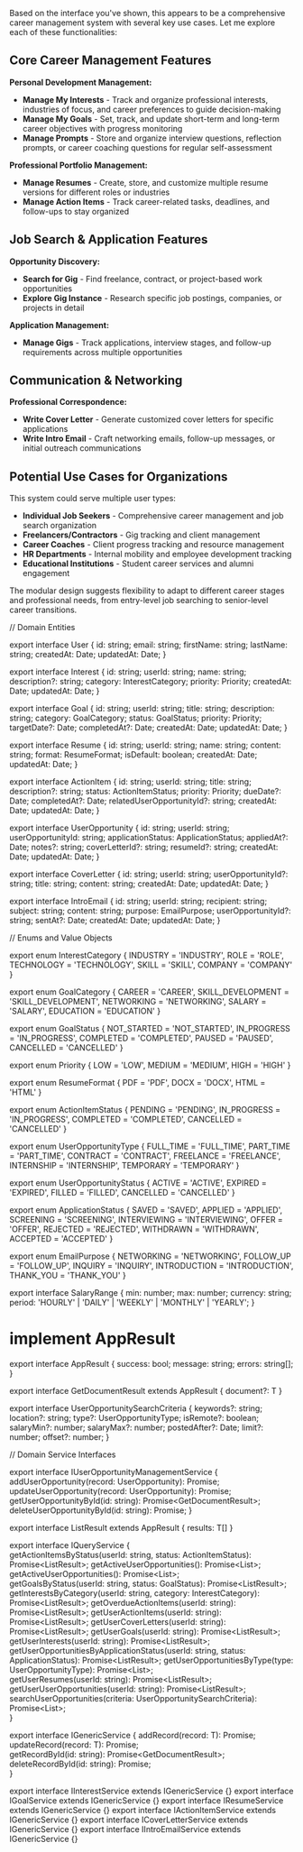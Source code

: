 Based on the interface you've shown, this appears to be a comprehensive career management system with several key use cases. Let me explore each of these functionalities:

## Core Career Management Features

**Personal Development Management:**
- **Manage My Interests** - Track and organize professional interests, industries of focus, and career preferences to guide decision-making
- **Manage My Goals** - Set, track, and update short-term and long-term career objectives with progress monitoring
- **Manage Prompts** - Store and organize interview questions, reflection prompts, or career coaching questions for regular self-assessment

**Professional Portfolio Management:**
- **Manage Resumes** - Create, store, and customize multiple resume versions for different roles or industries
- **Manage Action Items** - Track career-related tasks, deadlines, and follow-ups to stay organized

## Job Search & Application Features

**Opportunity Discovery:**
- **Search for Gig** - Find freelance, contract, or project-based work opportunities
- **Explore Gig Instance** - Research specific job postings, companies, or projects in detail

**Application Management:**
- **Manage Gigs** - Track applications, interview stages, and follow-up requirements across multiple opportunities

## Communication & Networking

**Professional Correspondence:**
- **Write Cover Letter** - Generate customized cover letters for specific applications
- **Write Intro Email** - Craft networking emails, follow-up messages, or initial outreach communications

## Potential Use Cases for Organizations

This system could serve multiple user types:

- **Individual Job Seekers** - Comprehensive career management and job search organization
- **Freelancers/Contractors** - Gig tracking and client management
- **Career Coaches** - Client progress tracking and resource management
- **HR Departments** - Internal mobility and employee development tracking
- **Educational Institutions** - Student career services and alumni engagement

The modular design suggests flexibility to adapt to different career stages and professional needs, from entry-level job searching to senior-level career transitions.


// Domain Entities

export interface User {
  id: string;
  email: string;
  firstName: string;
  lastName: string;
  createdAt: Date;
  updatedAt: Date;
}

export interface Interest {
  id: string;
  userId: string;
  name: string;
  description?: string;
  category: InterestCategory;
  priority: Priority;
  createdAt: Date;
  updatedAt: Date;
}

export interface Goal {
  id: string;
  userId: string;
  title: string;
  description: string;
  category: GoalCategory;
  status: GoalStatus;
  priority: Priority;
  targetDate?: Date;
  completedAt?: Date;
  createdAt: Date;
  updatedAt: Date;
}

export interface Resume {
  id: string;
  userId: string;
  name: string;
  content: string;
  format: ResumeFormat;
  isDefault: boolean;
  createdAt: Date;
  updatedAt: Date;
}

export interface ActionItem {
  id: string;
  userId: string;
  title: string;
  description?: string;
  status: ActionItemStatus;
  priority: Priority;
  dueDate?: Date;
  completedAt?: Date;
  relatedUserOpportunityId?: string;
  createdAt: Date;
  updatedAt: Date;
}

export interface UserOpportunity {
  id: string;
  userId: string;
  userOpportunityId: string;
  applicationStatus: ApplicationStatus;
  appliedAt?: Date;
  notes?: string;
  coverLetterId?: string;
  resumeId?: string;
  createdAt: Date;
  updatedAt: Date;
}

export interface CoverLetter {
  id: string;
  userId: string;
  userOpportunityId?: string;
  title: string;
  content: string;
  createdAt: Date;
  updatedAt: Date;
}

export interface IntroEmail {
  id: string;
  userId: string;
  recipient: string;
  subject: string;
  content: string;
  purpose: EmailPurpose;
  userOpportunityId?: string;
  sentAt?: Date;
  createdAt: Date;
  updatedAt: Date;
}

// Enums and Value Objects

export enum InterestCategory {
  INDUSTRY = 'INDUSTRY',
  ROLE = 'ROLE',
  TECHNOLOGY = 'TECHNOLOGY',
  SKILL = 'SKILL',
  COMPANY = 'COMPANY'
}

export enum GoalCategory {
  CAREER = 'CAREER',
  SKILL_DEVELOPMENT = 'SKILL_DEVELOPMENT',
  NETWORKING = 'NETWORKING',
  SALARY = 'SALARY',
  EDUCATION = 'EDUCATION'
}

export enum GoalStatus {
  NOT_STARTED = 'NOT_STARTED',
  IN_PROGRESS = 'IN_PROGRESS',
  COMPLETED = 'COMPLETED',
  PAUSED = 'PAUSED',
  CANCELLED = 'CANCELLED'
}

export enum Priority {
  LOW = 'LOW',
  MEDIUM = 'MEDIUM',
  HIGH = 'HIGH'
}

export enum ResumeFormat {
  PDF = 'PDF',
  DOCX = 'DOCX',
  HTML = 'HTML'
}

export enum ActionItemStatus {
  PENDING = 'PENDING',
  IN_PROGRESS = 'IN_PROGRESS',
  COMPLETED = 'COMPLETED',
  CANCELLED = 'CANCELLED'
}

export enum UserOpportunityType {
  FULL_TIME = 'FULL_TIME',
  PART_TIME = 'PART_TIME',
  CONTRACT = 'CONTRACT',
  FREELANCE = 'FREELANCE',
  INTERNSHIP = 'INTERNSHIP',
  TEMPORARY = 'TEMPORARY'
}

export enum UserOpportunityStatus {
  ACTIVE = 'ACTIVE',
  EXPIRED = 'EXPIRED',
  FILLED = 'FILLED',
  CANCELLED = 'CANCELLED'
}

export enum ApplicationStatus {
  SAVED = 'SAVED',
  APPLIED = 'APPLIED',
  SCREENING = 'SCREENING',
  INTERVIEWING = 'INTERVIEWING',
  OFFER = 'OFFER',
  REJECTED = 'REJECTED',
  WITHDRAWN = 'WITHDRAWN',
  ACCEPTED = 'ACCEPTED'
}

export enum EmailPurpose {
  NETWORKING = 'NETWORKING',
  FOLLOW_UP = 'FOLLOW_UP',
  INQUIRY = 'INQUIRY',
  INTRODUCTION = 'INTRODUCTION',
  THANK_YOU = 'THANK_YOU'
}

export interface SalaryRange {
  min: number;
  max: number;
  currency: string;
  period: 'HOURLY' | 'DAILY' | 'WEEKLY' | 'MONTHLY' | 'YEARLY';
}

# implement AppResult
export interface AppResult
{
  success: bool;
  message: string;
  errors: string[];
}

export interface GetDocumentResult<T> extends AppResult
{
  document?: T
}

export interface UserOpportunitySearchCriteria {
  keywords?: string;
  location?: string;
  type?: UserOpportunityType;
  isRemote?: boolean;
  salaryMin?: number;
  salaryMax?: number;
  postedAfter?: Date;
  limit?: number;
  offset?: number;
}


// Domain Service Interfaces

export interface IUserOpportunityManagementService {  
  addUserOpportunity(record: UserOpportunity): Promise<AppResult>;
  updateUserOpportunity(record: UserOpportunity): Promise<AppResult>;      
  getUserOpportunityById(id: string): Promise<GetDocumentResult<UserOpportunity>>;
  deleteUserOpportunityById(id: string): Promise<AppResult>;
}


export interface ListResult<T> extends AppResult
{
    results: T[]
}

export interface IQueryService
{  
  getActionItemsByStatus(userId: string, status: ActionItemStatus): Promise<ListResult<ActionItem>>;
  getActiveUserOpportunities(): Promise<List<UserOpportunity>>;
  getActiveUserOpportunities(): Promise<List<UserOpportunity>>;  
  getGoalsByStatus(userId: string, status: GoalStatus): Promise<ListResult<Interest>>;
  getInterestsByCategory(userId: string, category: InterestCategory): Promise<ListResult<Interest>>;
  getOverdueActionItems(userId: string): Promise<ListResult<ActionItem>>;
  getUserActionItems(userId: string): Promise<ListResult<ActionItem>>;
  getUserCoverLetters(userId: string): Promise<ListResult<CoverLetter>>;
  getUserGoals(userId: string): Promise<ListResult<Goal>>;
  getUserInterests(userId: string): Promise<ListResult<Interest>>;
  getUserOpportunitiesByApplicationStatus(userId: string, status: ApplicationStatus): Promise<ListResult<UserOpportunity>>;
  getUserOpportunitiesByType(type: UserOpportunityType): Promise<List<UserOpportunity>>;  
  getUserResumes(userId: string): Promise<ListResult<Resume>>;
  getUserUserOpportunities(userId: string): Promise<ListResult<UserOpportunity>>;
  searchUserOpportunities(criteria: UserOpportunitySearchCriteria): Promise<List<UserOpportunity>>;    
}

export interface IGenericService<T>
{
  addRecord(record: T): Promise<AppResult>;
  updateRecord(record: T): Promise<AppResult>;      
  getRecordById(id: string): Promise<GetDocumentResult<T>>;
  deleteRecordById(id: string): Promise<AppResult>;    
}

export interface IInterestService extends IGenericService<Interest> {}
export interface IGoalService extends IGenericService<Goal> {}
export interface IResumeService extends IGenericService<Resume> {}
export interface IActionItemService extends IGenericService<ActionItem> {}
export interface ICoverLetterService extends IGenericService<CoverLetter> {}
export interface IIntroEmailService extends IGenericService<IntroEmail> {}